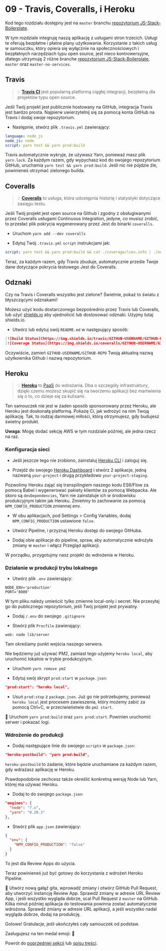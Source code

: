 # 09 - Travis, Coveralls, i Heroku

Kod tego rozdziału dostępny jest na `master` branchu [repozytorium JS-Stack-Boilerplate](https://github.com/verekia/js-stack-boilerplate).

W tym rozdziale integruję naszą aplikację z usługami stron trzecich. Usługi te oferują bezpłatne i płatne plany użytkowania. Korzystanie z takich usług w samouczku, który opiera się wyłącznie na społecznościowych i bezpłatnych narzędziach typu open source, jest nieco kontrowersyjne, dlatego utrzymuję 2 różne branche [repozytorium JS-Stack-Boilerplate](https://github.com/verekia/js-stack-boilerplate), `master` oraz `master-no-services`.

## Travis

> 💡 **[Travis CI](https://travis-ci.org/)** jest popularną platformą ciągłej integracji, bezpłatną dla projektów typu open source.

Jeśli Twój projekt jest publicznie hostowany na GitHub, integracja Travis jest bardzo prosta. Najpierw uwierzytelnij się za pomocą konta GitHub na Travis i dodaj swoje repozytorium.

- Następnie, stwórz plik `.travis.yml` zawierający:

```yaml
language: node_js
node_js: node
script: yarn test && yarn prod:build
```

Travis automatycznie wykryje, że używasz Yarn, ponieważ masz plik `yarn.lock`. Za każdym razem, gdy wypychasz kod do swojego repozytorium GitHub, uruchamia `yarn test && yarn prod:build`. Jeśli nic nie pójdzie źle, powinieneś otrzymać zielonego builda.

## Coveralls

> 💡 **[Coveralls](https://coveralls.io)** to usługa, która udostępnia historię i statystyki dotyczące zasięgu testu.

Jeśli Twój projekt jest open source na Github i zgodny z obsługiwanymi przez Coveralls usługami Continuous Integration, jedyne, co musisz zrobić, to przesłać plik pokrycia wygenerowany przez Jest do binarki `coveralls`.

- Uruchom `yarn add --dev coveralls`

- Edytuj Twój `.travis.yml` `script` instrukcjami jak:

```yaml
script: yarn test && yarn prod:build && cat ./coverage/lcov.info | ./node_modules/coveralls/bin/coveralls.js
```

Teraz, za każdym razem, gdy Travis zbuduje, automatycznie prześle Twoje dane dotyczące pokrycia testowego Jest do Coveralls.

## Odznaki

Czy na Travis i Coveralls wszystko jest zielone? Świetnie, pokaż to światu z błyszczącymi odznakami!

Możesz użyć kodu dostarczonego bezpośrednio przez Travis lub Coveralls, lub użyć [shields.io](http://shields.io/) aby ujednolicić lub dostosować odznaki. Użyjmy tutaj shields.io.

- Utwórz lub edytuj swój `README.md` w następujący sposób:

```md
[![Build Status](https://img.shields.io/travis/GITHUB-USERNAME/GITHUB-REPO.svg?style=flat-square)](https://travis-ci.org/GITHUB-USERNAME/GITHUB-REPO)
[![Coverage Status](https://img.shields.io/coveralls/GITHUB-USERNAME/GITHUB-REPO.svg?style=flat-square)](https://coveralls.io/github/GITHUB-USERNAME/GITHUB-REPO?branch=master)
```

Oczywiście, zamień `GITHUB-USERNAME/GITHUB-REPO` Twoją aktualną nazwą użytkownika Github i nazwą repozytorium.

## Heroku

> 💡 **[Heroku](https://www.heroku.com/)** to [PaaS](https://en.wikipedia.org/wiki/Platform_as_a_service) do wdrażania. Dba o szczegóły infrastruktury, dzięki czemu możesz skupić się na tworzeniu aplikacji bez martwienia się o to, co dzieje się za kulisami.

Ten samouczek nie jest w żaden sposób sponsorowany przez Heroku, ale Heroku jest doskonałą platformą. Pokażę Ci, jak wdrożyć na nim Twoją aplikację. Tak, to rodzaj darmowej miłości, którą otrzymujesz, gdy budujesz świetny produkt.

**Uwaga**: Mogę dodać sekcję AWS w tym rozdziale później, ale jedna rzecz na raz.

### Konfiguracja sieci

- Jeśli jeszcze tego nie zrobiono, zainstaluj [Heroku CLI](https://devcenter.heroku.com/articles/getting-started-with-nodejs) i zaloguj się.

- Przejdź do swojego [Heroku Dashboard](https://dashboard.heroku.com/) i stwórz 2 aplikacje, jedną nazwaną `your-project` i drugą przykładowo `your-project-staging`.

Pozwolimy Heroku zająć się transpilingiem naszego kodu ES6/Flow za pomocą Babel i wygenerować pakiety klientów za pomocą Webpacka. Ale skoro są `devDependencies`, Yarn nie zainstaluje ich w środowisku produkcyjnym takim jak Heroku. Zmieńmy to zachowanie za pomocą `NPM_CONFIG_PRODUCTION` zmiennej env.

- W obu aplikacjach, pod Settings > Config Variables, dodaj `NPM_CONFIG_PRODUCTION` ustawione `false`.

- Utwórz Pipeline, i przyznaj Heroku dostęp do swojego GitHuba.

- Dodaj obie aplikacje do pipeline, spraw, aby automatycznie wdrożyła zmiany w `master` i włącz Przegląd aplikacji.

W porządku, przygotujmy nasz projekt do wdrożenia w Heroku.

### Działanie w produkcji trybu lokalnego

- Utwórz plik `.env` zawierający:

```.env
NODE_ENV='production'
PORT='8000'
```

W tym pliku należy umieścić tylko zmienne local-only i secret. Nie przesyłaj go do publicznego repozytorium, jeśli Twój projekt jest prywatny.

- Dodaj `/.env` do swojego `.gitignore`

- Stwórz plik `Procfile` zawierający:

```Procfile
web: node lib/server
```

Tam określamy punkt wejścia naszego serwera.

Nie będziemy już używać PM2, zamiast tego użyjemy `heroku local`, aby uruchomić lokalnie w trybie produkcyjnym.

- Uruchom `yarn remove pm2`

- Edytuj swój skrypt `prod:start` w `package.json`:

```json
"prod:start": "heroku local",
```

- Usuń `prod:stop` z `package.json`. Już go nie potrzebujemy, ponieważ `heroku local` jest procesem zawieszenia, który możemy zabić za pomocą Ctrl+C, w przeciwieństwie do `pm2 start`.

🏁 Uruchom `yarn prod:build` oraz `yarn prod:start`. Powinien uruchomić serwer i pokazać logi.

### Wdrożenie do produkcji

- Dodaj następujące linie do swojego `scripts` w `package.json`:

```json
"heroku-postbuild": "yarn prod:build",
```

`heroku-postbuild` to zadanie, które będzie uruchamiane za każdym razem, gdy wdrażasz aplikację w Heroku.

Prawdopodobnie zechcesz także określić konkretną wersję Node lub Yarn, której ma używać Heroku.

- Dodaj to do swojego `package.json`:

```json
"engines": {
  "node": "7.x",
  "yarn": "0.20.3"
},
```

- Stwórz plik `app.json` zawierający:

```json
{
  "env": {
    "NPM_CONFIG_PRODUCTION": "false"
  }
}
```

To jest dla Review Apps do użycia.

Teraz powinieneś już być gotowy do korzystania z wdrożeń Heroku Pipeline.

🏁 Utwórz nową gałąź gita, wprowadź zmiany i otwórz GitHub Pull Request, aby utworzyć instancję Review App. Sprawdź zmiany w adresie URL Review App, i jeśli wszystko wygląda dobrze, scal Pull Request z `master` na GitHub. Kilka minut później aplikacja do testowania powinna zostać automatycznie wdrożona. Sprawdź zmiany w adresie URL aplikacji, a jeśli wszystko nadal wygląda dobrze, dodaj na produkcję.

Gotowe! Gratulacje, jeśli ukończyłeś cały samouczek od podstaw.

Zasługujesz na ten medal emoji: 🏅

Powrót do [poprzedniej sekcji](08-bootstrap-jss.md#readme) lub [spisu treści](https://github.com/verekia/js-stack-from-scratch#table-of-contents).
